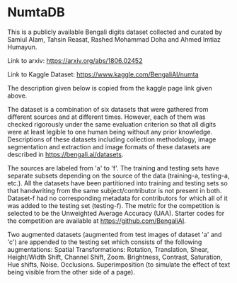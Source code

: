 # NumtaDB

This is a publicly available Bengali digits dataset collected and curated by Samiul Alam, Tahsin Reasat, Rashed Mohammad Doha and Ahmed Imtiaz Humayun.

Link to arxiv: https://arxiv.org/abs/1806.02452

Link to Kaggle Dataset: https://www.kaggle.com/BengaliAI/numta

The description given below is copied from the kaggle page link given above.

The dataset is a combination of six datasets that were gathered from different sources and at different times. However, each of them was checked rigorously under the same evaluation criterion so that all digits were at least legible to one human being without any prior knowledge. Descriptions of these datasets including collection methodology, image segmentation and extraction and image formats of these datasets are described in https://bengali.ai/datasets.

The sources are labeled from 'a' to 'f'. The training and testing sets have separate subsets depending on the source of the data (training-a, testing-a, etc.). All the datasets have been partitioned into training and testing sets so that handwriting from the same subject/contributor is not present in both. Dataset-f had no corresponding metadata for contributors for which all of it was added to the testing set (testing-f). The metric for the competition is selected to be the Unweighted Average Accuracy (UAA). Starter codes for the competition are available at https://github.com/BengaliAI.

Two augmented datasets (augmented from test images of dataset 'a' and 'c') are appended to the testing set which consists of the following augmentations:
    Spatial Transformations: Rotation, Translation, Shear, Height/Width Shift, Channel Shift, Zoom.
    Brightness, Contrast, Saturation, Hue shifts, Noise.
    Occlusions.
    Superimposition (to simulate the effect of text being visible from the other side of a page).
